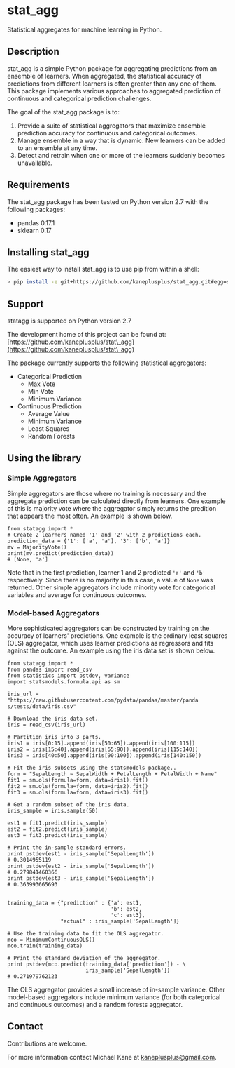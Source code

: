 stat\_agg
===

Statistical aggregates for machine learning in Python.

Description
---

stat\_agg is a simple Python package for aggregating predictions from an ensemble
of learners. When aggregated, the statistical accuracy of predictions
from different learners is often greater than any one of them. This package implements
various approaches to aggregated prediction of continuous and categorical 
prediction challenges.


The goal of the stat\_agg package is to:

1. Provide a suite of statistical aggregators that maximize ensemble
prediction accuracy for continuous and categorical outcomes.
2. Manage ensemble in a way that is dynamic. New learners
can be added to an ensemble at any time.
3. Detect and retrain when one or more of the learners suddenly becomes
unavailable.

Requirements
---

The stat\_agg package has been tested on Python version 2.7 with the following
packages:
- pandas 0.17.1
- sklearn 0.17

Installing stat\_agg
---

The easiest way to install stat\_agg is to use pip from within a shell:

```bash
> pip install -e git+https://github.com/kaneplusplus/stat_agg.git#egg=statagg
```

Support
---

statagg is supported on Python version 2.7

The development home of this project can be found at: [https://github.com/kaneplusplus/stat\_agg](https://github.com/kaneplusplus/stat\_agg)

The package currently supports the following statistical aggregators:
- Categorical Prediction 
    - Max Vote
    - Min Vote
    - Minimum Variance
- Continuous Prediction
    - Average Value
    - Minimum Variance
    - Least Squares
    - Random Forests

Using the library
---

### Simple Aggregators

Simple aggregators are those where no training is necessary and the aggregate
prediction can be calculated directly from learners. One example of this is
majority vote where the aggregator simply returns the predition that appears the
most often. An example is shown below.

```{Python}
from statagg import *
# Create 2 learners named '1' and '2' with 2 predictions each.
prediction_data = {'1': ['a', 'a'], '3': ['b', 'a']}
mv = MajorityVote()
print(mv.predict(prediction_data))
# [None, 'a']
```
Note that in the first prediction, learner 1 and 2 predicted ```'a'``` and 
```'b'``` respectively. Since there is no majority in this case, a value of
```None``` was returned. Other simple aggregators include minority vote for
categorical variables and average for continuous outcomes.

### Model-based Aggregators

More sophisticated aggregators can be constructed by training on the
accuracy of learners' predictions. One example is the ordinary least squares (OLS)
aggregator, which uses learner predictions as regressors and fits against the
outcome. An example using the iris data set is shown below.

```{Python}
from statagg import *
from pandas import read_csv
from statistics import pstdev, variance
import statsmodels.formula.api as sm

iris_url = "https://raw.githubusercontent.com/pydata/pandas/master/panda s/tests/data/iris.csv" 

# Download the iris data set.
iris = read_csv(iris_url)

# Partition iris into 3 parts.
iris1 = iris[0:15].append(iris[50:65]).append(iris[100:115])
iris2 = iris[15:40].append(iris[65:90]).append(iris[115:140])
iris3 = iris[40:50].append(iris[90:100]).append(iris[140:150])

# Fit the iris subsets using the statsmodels package..
form = "SepalLength ~ SepalWidth + PetalLength + PetalWidth + Name"
fit1 = sm.ols(formula=form, data=iris1).fit()
fit2 = sm.ols(formula=form, data=iris2).fit()
fit3 = sm.ols(formula=form, data=iris3).fit()

# Get a random subset of the iris data.
iris_sample = iris.sample(50)

est1 = fit1.predict(iris_sample)
est2 = fit2.predict(iris_sample)
est3 = fit3.predict(iris_sample)

# Print the in-sample standard errors.
print pstdev(est1 - iris_sample['SepalLength'])
# 0.3014955119
print pstdev(est2 - iris_sample['SepalLength'])
# 0.279841460366
print pstdev(est3 - iris_sample['SepalLength'])
# 0.363993665693


training_data = {"prediction" : {'a': est1,
                                 'b': est2,
                                 'c': est3},
                 "actual" : iris_sample['SepalLength']}

# Use the training data to fit the OLS aggregator.
mco = MinimumContinuousOLS()
mco.train(training_data)

# Print the standard deviation of the aggregator.
print pstdev(mco.predict(training_data['prediction']) - \
                         iris_sample['SepalLength'])
# 0.271979762123
```
The OLS aggregator provides a small increase of in-sample variance. Other model-based
aggregators include minimum variance (for both categorical and continuous outcomes)
and a random forests aggregator.

Contact
---

Contributions are welcome.

For more information contact Michael Kane at [kaneplusplus@gmail.com](kaneplusplus@gmail.com).


